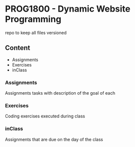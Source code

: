 # PROG1800 - Dynamic Website Programming
repo to keep all files versioned
## Content
* Assignments
* Exercises
* inClass

### Assignments
Assignments tasks with description of the goal of each
### Exercises
Coding exercises executed during class
### inClass
Assignments that are due on the day of the class
